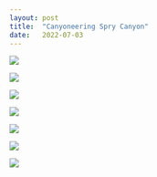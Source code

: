 ```yaml
---
layout: post
title:  "Canyoneering Spry Canyon"
date:   2022-07-03
---
```


![]({{site.baseurl}}/assets/lazy/2022-07-03--09-07-55.jpeg)

![]({{site.baseurl}}/assets/lazy/2022-07-03--12-05-42.jpeg)

![]({{site.baseurl}}/assets/lazy/2022-07-03--10-41-52.jpeg)

![]({{site.baseurl}}/assets/lazy/2022-07-03--14-38-54.jpeg)

![]({{site.baseurl}}/assets/lazy/2022-07-03--07-30-29.jpeg)

![]({{site.baseurl}}/assets/lazy/2022-07-03--12-02-08.jpeg)

![]({{site.baseurl}}/assets/lazy/2022-07-03--10-39-21.jpeg)
